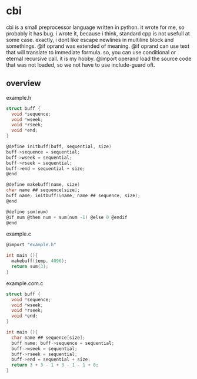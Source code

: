 
# cbi

cbi is a small preprocessor language written in python.
it wrote for me, so probably it has bug.
i wrote it, because i think, standard cpp is not usefull at some case.
exactly, i dont like escape newlines in multiline block and somethings.
@if oprand was extended of meaning.
@if oprand can use text that will translate to immediate formula.
so, you can use conditional or eternal recursive call. it is my hobby.
@import operand load the source code that was not loaded, so we not have to use include-guard oft.

## overview

example.h
```c
struct buff {
  void *sequence;
  void *wseek;
  void *rseek;
  void *end;
}

@define initbuff(buff, sequential, size)
buff->sequence = sequential;
buff->wseek = sequential;
buff->rseek = sequential;
buff->end = sequential + size;
@end

@define makebuff(name, size)
char name ## sequence[size];
buff name; initbuff(&name, name ## sequence, size);
@end

@define sum(num)
@if num @then num + sum(num -1) @else 0 @endif
@end
```

example.c
```c	
@import "example.h"

int main (){
  makebuff(temp, 4096);
  return sum(3);
}
```
example.com.c
```c
struct buff {
  void *sequence;
  void *wseek;
  void *rseek;
  void *end;
}

int main (){
  char name ## sequence[size];
  buff name; buff->sequence = sequential;
  buff->wseek = sequential;
  buff->rseek = sequential;
  buff->end = sequential + size;
  return 3 + 3 - 1 + 3 - 1 - 1 + 0;
}
```
